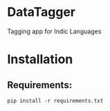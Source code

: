 # DataTagger
Tagging app for Indic Languages

# Installation

## Requirements:

`pip install -r requirements.txt`

